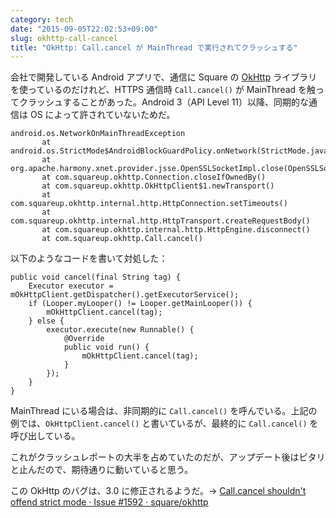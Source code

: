 ```yaml
---
category: tech
date: "2015-09-05T22:02:53+09:00"
slug: okhttp-call-cancel
title: "OkHttp: Call.cancel が MainThread で実行されてクラッシュする"
---
```


会社で開発している Android アプリで、通信に Square の [OkHttp](https://github.com/square/okhttp) ライブラリを使っているのだけれど、HTTPS 通信時 `Call.cancel()` が MainThread を触ってクラッシュすることがあった。Android 3（API Level 11）以降、同期的な通信は OS によって許されていないためだ。

    android.os.NetworkOnMainThreadException
           at android.os.StrictMode$AndroidBlockGuardPolicy.onNetwork(StrictMode.java:1126)
           at org.apache.harmony.xnet.provider.jsse.OpenSSLSocketImpl.close(OpenSSLSocketImpl.java:908)
           at com.squareup.okhttp.Connection.closeIfOwnedBy()
           at com.squareup.okhttp.OkHttpClient$1.newTransport()
           at com.squareup.okhttp.internal.http.HttpConnection.setTimeouts()
           at com.squareup.okhttp.internal.http.HttpTransport.createRequestBody()
           at com.squareup.okhttp.internal.http.HttpEngine.disconnect()
           at com.squareup.okhttp.Call.cancel()

以下のようなコードを書いて対処した：

    public void cancel(final String tag) {
        Executor executor = mOkHttpClient.getDispatcher().getExecutorService();
        if (Looper.myLooper() != Looper.getMainLooper()) {
            mOkHttpClient.cancel(tag);
        } else {
            executor.execute(new Runnable() {
                @Override
                public void run() {
                    mOkHttpClient.cancel(tag);
                }
            });
        }
    }

MainThread にいる場合は、非同期的に `Call.cancel()` を呼んでいる。上記の例では、`OkHttpClient.cancel()` と書いているが、最終的に `Call.cancel()` を呼び出している。

これがクラッシュレポートの大半を占めていたのだが、アップデート後はピタリと止んだので、期待通りに動いていると思う。

この OkHttp のバグは、3.0 に修正されるようだ。→ [Call.cancel shouldn&#39;t offend strict mode · Issue #1592 · square/okhttp](https://github.com/square/okhttp/issues/1592)

